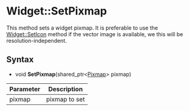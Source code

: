 # Widget::SetPixmap #

This method sets a widget pixmap. It is preferable to use the [Widget::SetIcon](Widget_SetIcon.md) method if the vector image is available, we this will be resolution-independent.

## Syntax ##
- void **SetPixmap**(shared_ptr<[Pixmap](Pixmap.md)\> pixmap)

| Parameter | Description |
|---|---|
| pixmap | pixmap to set |